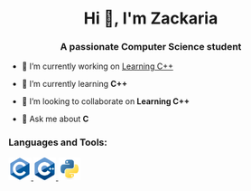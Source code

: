 <h1 align="center">Hi 👋, I'm Zackaria</h1>
<h3 align="center">A passionate Computer Science student</h3>

- 🔭 I’m currently working on [Learning C++](https://github.com/24Zack/Learning-Cplusplus)

- 🌱 I’m currently learning **C++**

- 👯 I’m looking to collaborate on **Learning C++**

- 💬 Ask me about **C**


<script src="https://platform.linkedin.com/badges/js/profile.js" async defer type="text/javascript"></script>
<h3 align="left">Languages and Tools:</h3>
<p align="left"> <a href="https://www.cprogramming.com/" target="_blank" rel="noreferrer"> <img src="https://raw.githubusercontent.com/devicons/devicon/master/icons/c/c-original.svg" alt="c" width="40" height="40"/> </a> <a href="https://www.w3schools.com/cpp/" target="_blank" rel="noreferrer"> <img src="https://raw.githubusercontent.com/devicons/devicon/master/icons/cplusplus/cplusplus-original.svg" alt="cplusplus" width="40" height="40"/> </a> <a href="https://www.python.org" target="_blank" rel="noreferrer"> <img src="https://raw.githubusercontent.com/devicons/devicon/master/icons/python/python-original.svg" alt="python" width="40" height="40"/> </a> </p>
